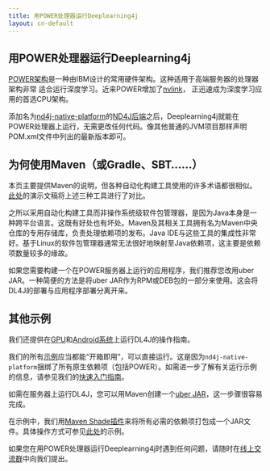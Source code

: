 ```yaml
---
title: 用POWER处理器运行Deeplearning4j
layout: cn-default
---
```


用POWER处理器运行Deeplearning4j
----------------------

[POWER架构](https://en.wikipedia.org/wiki/POWER8)是一种由IBM设计的常用硬件架构。这种适用于高端服务器的处理器架构非常
适合运行深度学习。近来POWER增加了[nvlink](http://www.nvidia.com/object/nvlink.html)，
正迅速成为深度学习应用的首选CPU架构。

添加名为[nd4j-native-platform](http://repo1.maven.org/maven2/org/nd4j/nd4j-native-platform/)的[ND4J后端](http://nd4j.org/backend.html)之后，Deeplearning4j就能在POWER处理器上运行，无需更改任何代码。像其他普通的JVM项目那样声明POM.xml文件中列出的最新版本即可。

为何使用Maven（或Gradle、SBT……）
-------------------------------

本页主要提供Maven的说明，但各种自动化构建工具使用的许多术语都很相似。[此处](http://www.slideshare.net/fabiofumarola1/3-maven-gradle-and-sbt)的演示文稿将上述三种工具进行了对比。 

之所以采用自动化构建工具而非操作系统级软件包管理器，是因为Java本身是一种跨平台语言。这既有好处也有坏处。Maven及其相关工具拥有名为Maven中央仓库的专用存储库，负责处理依赖项的发布。Java IDE与这些工具的集成性非常好。基于Linux的软件包管理器通常无法很好地映射至Java依赖项，这主要是依赖项数量较多的缘故。

如果您需要构建一个在POWER服务器上运行的应用程序，我们推荐您改用uber JAR。一种简便的方法是将uber JAR作为RPM或DEB包的一部分来使用。这会将DL4J的部署与应用程序部署分离开来。

其他示例
----------------------

我们还提供在[GPU](https://deeplearning4j.org/cn/gpu)和[Android系统](https://deeplearning4j.org/cn/android)上运行DL4J的操作指南。

我们的所有[示例](https://github.com/deeplearning4j/dl4j-examples)应当都能“开箱即用”，可以直接运行。这是因为`nd4j-native-platform`捆绑了所有原生依赖项（包括POWER）。如需进一步了解有关运行示例的信息，请参见我们的[快速入门指南](http://deeplearning4j.org/cn/quickstart)。

如需在服务器上运行DL4J，您可以用Maven创建一个[uber JAR](http://stackoverflow.com/questions/11947037/what-is-an-uber-jar)，这一步骤很容易完成。

在示例中，我们用[Maven Shade插件](https://maven.apache.org/plugins/maven-shade-plugin/)来将所有必需的依赖项打包成一个JAR文件。具体操作方式可参见[此处](https://github.com/deeplearning4j/dl4j-examples/blob/master/dl4j-examples/pom.xml#L140)的示例。

如果您在用POWER处理器运行Deeplearning4j时遇到任何问题，请随时在[线上交流群](https://gitter.im/deeplearning4j/deeplearning4j)中向我们提出。
